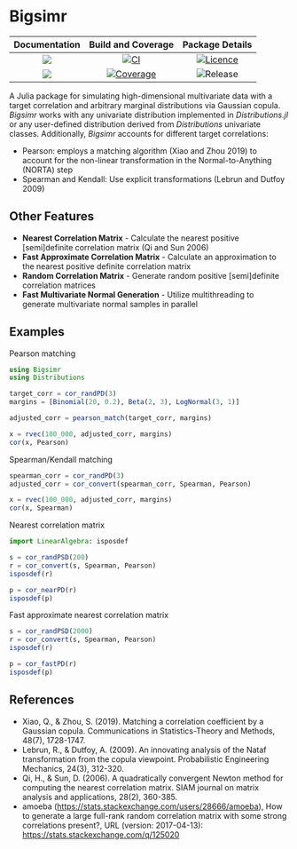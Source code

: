 # Bigsimr

| **Documentation**                       | **Build and Coverage**                    | **Package Details**                    |
|:---------------------------------------:|:-----------------------------------------:|:--------------------------------------:|
| [![][docs-stable-img]][docs-stable-url] | [![CI][ci-img]][ci-url]                   | [![Licence][license-img]][license-url] |
| [![][docs-latest-img]][docs-latest-url] | [![Coverage][codecov-img]][codecov-url]   | ![Release][release-img]                |




A Julia package for simulating high-dimensional multivariate data with a target correlation and arbitrary marginal distributions via Gaussian copula. *Bigsimr* works with any univariate distribution implemented in *Distributions.jl* or any user-defined distribution derived from *Distributions* univariate classes. Additionally, *Bigsimr* accounts for different target correlations:

- Pearson: employs a matching algorithm (Xiao and Zhou 2019) to account for the non-linear transformation in the Normal-to-Anything (NORTA) step
- Spearman and Kendall: Use explicit transformations (Lebrun and Dutfoy 2009)

## Other Features

* **Nearest Correlation Matrix** - Calculate the nearest positive [semi]definite correlation matrix (Qi and Sun 2006)
* **Fast Approximate Correlation Matrix** - Calculate an approximation to the nearest positive definite correlation matrix
* **Random Correlation Matrix** - Generate random positive [semi]definite correlation matrices 
* **Fast Multivariate Normal Generation** - Utilize multithreading to generate multivariate normal samples in parallel

## Examples

Pearson matching

```julia
using Bigsimr
using Distributions

target_corr = cor_randPD(3)
margins = [Binomial(20, 0.2), Beta(2, 3), LogNormal(3, 1)]

adjusted_corr = pearson_match(target_corr, margins)

x = rvec(100_000, adjusted_corr, margins)
cor(x, Pearson)
```

Spearman/Kendall matching

```julia
spearman_corr = cor_randPD(3)
adjusted_corr = cor_convert(spearman_corr, Spearman, Pearson)

x = rvec(100_000, adjusted_corr, margins)
cor(x, Spearman)
```

Nearest correlation matrix

```julia
import LinearAlgebra: isposdef

s = cor_randPSD(200)
r = cor_convert(s, Spearman, Pearson)
isposdef(r)

p = cor_nearPD(r)
isposdef(p)
```

Fast approximate nearest correlation matrix

```julia
s = cor_randPSD(2000)
r = cor_convert(s, Spearman, Pearson)
isposdef(r)

p = cor_fastPD(r)
isposdef(p)
```

## References

* Xiao, Q., & Zhou, S. (2019). Matching a correlation coefficient by a Gaussian copula. Communications in Statistics-Theory and Methods, 48(7), 1728-1747.
* Lebrun, R., & Dutfoy, A. (2009). An innovating analysis of the Nataf transformation from the copula viewpoint. Probabilistic Engineering Mechanics, 24(3), 312-320.
* Qi, H., & Sun, D. (2006). A quadratically convergent Newton method for computing the nearest correlation matrix. SIAM journal on matrix analysis and applications, 28(2), 360-385.
* amoeba (https://stats.stackexchange.com/users/28666/amoeba), How to generate a large full-rank random correlation matrix with some strong correlations present?, URL (version: 2017-04-13): https://stats.stackexchange.com/q/125020



[docs-stable-img]: https://img.shields.io/badge/docs-stable-blue.svg
[docs-stable-url]: https://adknudson.github.io/Bigsimr.jl/stable

[docs-latest-img]: https://img.shields.io/badge/docs-latest-blue.svg
[docs-latest-url]: https://adknudson.github.io/Bigsimr.jl/dev

[codecov-img]: https://codecov.io/gh/adknudson/Bigsimr.jl/branch/master/graph/badge.svg
[codecov-url]: https://codecov.io/gh/adknudson/Bigsimr.jl

[ci-img]: https://github.com/adknudson/Bigsimr.jl/actions/workflows/CI.yml/badge.svg
[ci-url]: https://github.com/adknudson/Bigsimr.jl/actions/workflows/CI.yml

[release-img]: https://img.shields.io/github/v/tag/adknudson/Bigsimr.jl?label=release&sort=semver

[license-img]: https://img.shields.io/github/license/adknudson/Bigsimr.jl
[license-url]: https://choosealicense.com/licenses/mit/
